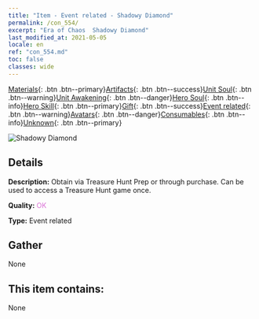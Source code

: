 ```yaml
---
title: "Item - Event related - Shadowy Diamond"
permalink: /con_554/
excerpt: "Era of Chaos  Shadowy Diamond"
last_modified_at: 2021-05-05
locale: en
ref: "con_554.md"
toc: false
classes: wide
---
```

 [Materials](/Items/){: .btn .btn--primary}[Artifacts](/Items/Artifacts/){: .btn .btn--success}[Unit Soul](/Items/UnitSoul/){: .btn .btn--warning}[Unit Awakening](/Items/UnitAwakening/){: .btn .btn--danger}[Hero Soul](/Items/HeroSoul/){: .btn .btn--info}[Hero Skill](/Items/HeroSkill/){: .btn .btn--primary}[Gift](/Items/Gift/){: .btn .btn--success}[Event related](/Items/Events/){: .btn .btn--warning}[Avatars](/Items/Avatars/){: .btn .btn--danger}[Consumables](/Items/Consumables/){: .btn .btn--info}[Unknown](/Items/Unknown/){: .btn .btn--primary}

 ![Shadowy Diamond](/images/t/i_10040.png)

## Details
 **Description:** Obtain via Treasure Hunt Prep or through purchase. Can be used to access a Treasure Hunt game once.

 **Quality:** <span style="color: #DA70D6">OK</span>

 **Type:** Event related

## Gather

  None

## This item contains:

  None

